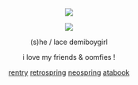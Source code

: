 &nbsp;
<div align="center">

![](https://spotify-github-profile.kittinanx.com/api/view.svg?uid=314mkicxlkkdu2xbfq5sn4qlspni&cover_image=false&theme=default&show_offline=false&background_color=121212&interchange=true&bar_color=d09951)

![](https://file.garden/Zr5NWGsyfhIXOD_A/343DSDD.png)

(s)he / lace demiboygirl

i love my friends & oomfies !
  
 [rentry](https://rentry.co/wrecked) [retrospring](https://retrospring.net/@chiisakute) [neospring](https://neospring.org/@ochaco) [atabook](https://tojis.atabook.org) 
<div>
  
